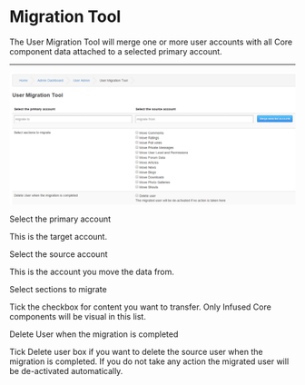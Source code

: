 # Migration Tool

The User Migration Tool will merge one or more user accounts with all Core component data attached to a selected primary account.

---

![Form](../../assets/user_admin/migration_tool/form.png)

Select the primary account

This is the target account.

Select the source account

This is the account you move the data from.

Select sections to migrate

Tick the checkbox for content you want to transfer.
Only Infused Core components will be visual in this list.

Delete User when the migration is completed

Tick Delete user box if you want to delete the source user when the migration is completed.
If you do not take any action the migrated user will be de-activated automatically.
